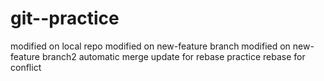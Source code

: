 # git--practice
modified on local repo
modified on new-feature branch
modified on new-feature branch2
automatic merge
update for rebase practice
rebase for conflict
